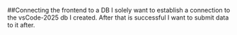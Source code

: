 ##Connecting the frontend to a DB
I solely want to establish a connection to the vsCode-2025 db I created.
After that is successful I want to submit data to it after.
